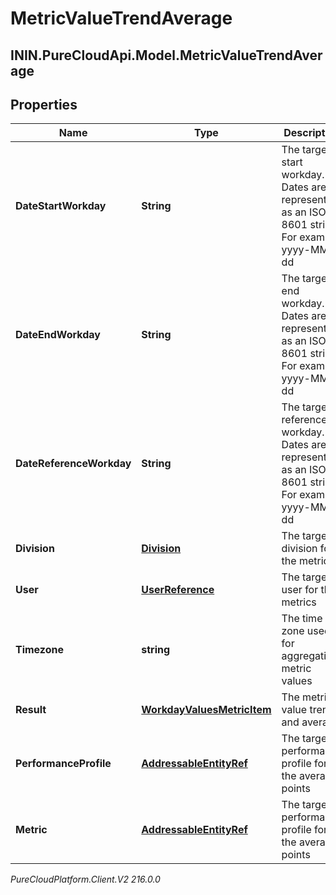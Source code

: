# MetricValueTrendAverage

## ININ.PureCloudApi.Model.MetricValueTrendAverage

## Properties

|Name | Type | Description | Notes|
|------------ | ------------- | ------------- | -------------|
| **DateStartWorkday** | **String** | The targeted start workday. Dates are represented as an ISO-8601 string. For example: yyyy-MM-dd | [optional] |
| **DateEndWorkday** | **String** | The targeted end workday. Dates are represented as an ISO-8601 string. For example: yyyy-MM-dd | [optional] |
| **DateReferenceWorkday** | **String** | The targeted reference workday. Dates are represented as an ISO-8601 string. For example: yyyy-MM-dd | [optional] |
| **Division** | [**Division**](Division) | The targeted division for the metrics | [optional] |
| **User** | [**UserReference**](UserReference) | The targeted user for the metrics | [optional] |
| **Timezone** | **string** | The time zone used for aggregating metric values | [optional] |
| **Result** | [**WorkdayValuesMetricItem**](WorkdayValuesMetricItem) | The metric value trend and average | [optional] |
| **PerformanceProfile** | [**AddressableEntityRef**](AddressableEntityRef) | The targeted performance profile for the average points | [optional] |
| **Metric** | [**AddressableEntityRef**](AddressableEntityRef) | The targeted performance profile for the average points | [optional] |



_PureCloudPlatform.Client.V2 216.0.0_
